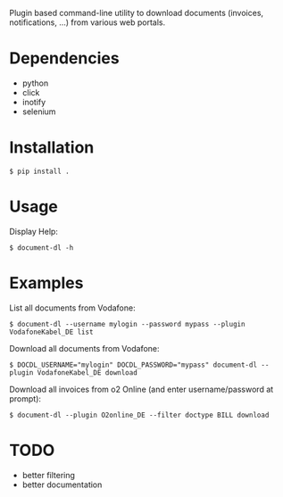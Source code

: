 
Plugin based command-line utility to download documents (invoices, notifications, ...)
from various web portals.


# Dependencies
* python
* click
* inotify
* selenium

# Installation
```
$ pip install .
```

# Usage

Display Help:

```
$ document-dl -h
```

# Examples

List all documents from Vodafone:
```
$ document-dl --username mylogin --password mypass --plugin VodafoneKabel_DE list
```

Download all documents from Vodafone:
```
$ DOCDL_USERNAME="mylogin" DOCDL_PASSWORD="mypass" document-dl --plugin VodafoneKabel_DE download
```

Download all invoices from o2 Online (and enter username/password at prompt):
```
$ document-dl --plugin O2online_DE --filter doctype BILL download
```


# TODO
* better filtering
* better documentation
